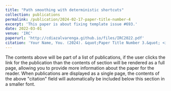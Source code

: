 ```yaml
---
title: "Path smoothing with deterministic shortcuts"
collection: publications
permalink: /publication/2024-02-17-paper-title-number-4
excerpt: 'This paper is about fixing template issue #693.'
date: 2022-03-01
venue: 'IRC'
paperurl: 'http://cdiazalvarenga.github.io/files/IRC2022.pdf'
citation: 'Your Name, You. (2024). &quot;Paper Title Number 3.&quot; <i>GitHub Journal of Bugs</i>. 1(3).'
---
```


The contents above will be part of a list of publications, if the user clicks the link for the publication than the contents of section will be rendered as a full page, allowing you to provide more information about the paper for the reader. When publications are displayed as a single page, the contents of the above "citation" field will automatically be included below this section in a smaller font.
